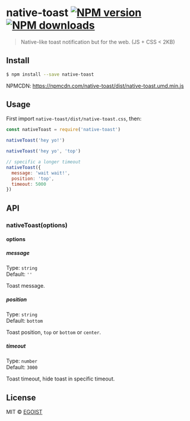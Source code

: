 # native-toast [![NPM version](https://img.shields.io/npm/v/native-toast.svg)](https://npmjs.com/package/native-toast) [![NPM downloads](https://img.shields.io/npm/dm/native-toast.svg)](https://npmjs.com/package/native-toast)

> Native-like toast notification but for the web. (JS + CSS < 2KB)

## Install

```bash
$ npm install --save native-toast
```

NPMCDN: https://npmcdn.com/native-toast/dist/native-toast.umd.min.js

## Usage

First import `native-toast/dist/native-toast.css`, then:

```js
const nativeToast = require('native-toast')

nativeToast('hey yo!')

nativeToast('hey yo', 'top')

// specific a longer timeout
nativeToast({
  message: 'wait wait!',
  position: 'top',
  timeout: 5000
})
```

## API

### nativeToast(options)

#### options

##### message

Type: `string`<br>
Default: `''`

Toast message.

##### position

Type: `string`<br>
Default: `bottom`

Toast position, `top` or `bottom` or `center`.

##### timeout

Type: `number`<br>
Default: `3000`

Toast timeout, hide toast in specific timeout.

## License

MIT © [EGOIST](https://github.com/egoist)
